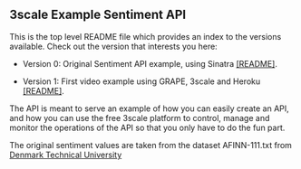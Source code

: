 ## 3scale Example Sentiment API

This is the top level README file which provides an index to the versions available. Check out the version that interests you here: 

 * Version 0: Original Sentiment API example, using Sinatra <a href="https://github.com/3scale/sentiment-api-example/blob/directories/version_0/README.md">[README]</a>.

 * Version 1: First video example using GRAPE, 3scale and Heroku <a href="blob/directories/version_1/README.md">[README]</a>.

The API is meant to serve an example of how you can easily create an API, and how you can use the free 3scale platform to control, manage and monitor the operations of the API so that you only have to do the fun part.

The original sentiment values are taken from the dataset AFINN-111.txt from [Denmark Technical University](http://www2.imm.dtu.dk/pubdb/views/publication_details.php?id=6010)